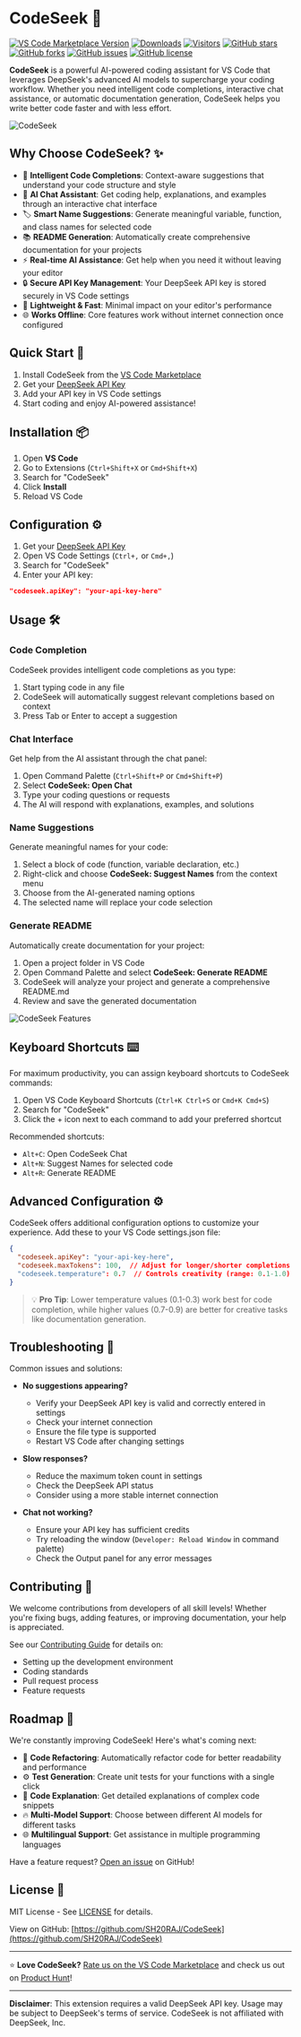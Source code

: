 # CodeSeek 🚀

[![VS Code Marketplace Version](https://img.shields.io/visual-studio-marketplace/v/sh20raj.codeseek-shade?style=flat-square)](https://marketplace.visualstudio.com/items?itemName=sh20raj.codeseek-shade)
[![Downloads](https://img.shields.io/visual-studio-marketplace/d/sh20raj.codeseek-shade?style=flat-square)](https://marketplace.visualstudio.com/items?itemName=sh20raj.codeseek-shade)
[![Visitors](https://api.visitorbadge.io/api/combined?path=https%3A%2F%2Fgithub.com%2FSH20RAJ%2FCodeSeek&countColor=%23263759&style=flat)](https://visitorbadge.io/status?path=https%3A%2F%2Fgithub.com%2FSH20RAJ%2FCodeSeek)
[![GitHub stars](https://img.shields.io/github/stars/SH20RAJ/CodeSeek?style=flat-square)](https://github.com/SH20RAJ/CodeSeek/stargazers)
[![GitHub forks](https://img.shields.io/github/forks/SH20RAJ/CodeSeek?style=flat-square)](https://github.com/SH20RAJ/CodeSeek/network)
[![GitHub issues](https://img.shields.io/github/issues/SH20RAJ/CodeSeek?style=flat-square)](https://github.com/SH20RAJ/CodeSeek/issues)
[![GitHub license](https://img.shields.io/github/license/SH20RAJ/CodeSeek?style=flat-square)](https://github.com/SH20RAJ/CodeSeek/blob/main/LICENSE)

**CodeSeek** is a powerful AI-powered coding assistant for VS Code that leverages DeepSeek's advanced AI models to supercharge your coding workflow. Whether you need intelligent code completions, interactive chat assistance, or automatic documentation generation, CodeSeek helps you write better code faster and with less effort.

![CodeSeek](https://i.imgur.com/qRAHNoR.png)

## Why Choose CodeSeek? ✨

- 🧠 **Intelligent Code Completions**: Context-aware suggestions that understand your code structure and style
- 💬 **AI Chat Assistant**: Get coding help, explanations, and examples through an interactive chat interface
- 🏷️ **Smart Name Suggestions**: Generate meaningful variable, function, and class names for selected code
- 📚 **README Generation**: Automatically create comprehensive documentation for your projects
- ⚡ **Real-time AI Assistance**: Get help when you need it without leaving your editor
- 🔒 **Secure API Key Management**: Your DeepSeek API key is stored securely in VS Code settings
- 🚀 **Lightweight & Fast**: Minimal impact on your editor's performance
- 🌐 **Works Offline**: Core features work without internet connection once configured

## Quick Start 🚀

1. Install CodeSeek from the [VS Code Marketplace](https://marketplace.visualstudio.com/items?itemName=sh20raj.codeseek-shade)
2. Get your [DeepSeek API Key](https://platform.deepseek.com/api-keys)
3. Add your API key in VS Code settings
4. Start coding and enjoy AI-powered assistance!

## Installation 📦

1. Open **VS Code**
2. Go to Extensions (`Ctrl+Shift+X` or `Cmd+Shift+X`)
3. Search for "CodeSeek"
4. Click **Install**
5. Reload VS Code

## Configuration ⚙️

1. Get your [DeepSeek API Key](https://platform.deepseek.com/api-keys)
2. Open VS Code Settings (`Ctrl+,` or `Cmd+,`)
3. Search for "CodeSeek"
4. Enter your API key:

```json
"codeseek.apiKey": "your-api-key-here"
```

## Usage 🛠️

### Code Completion

CodeSeek provides intelligent code completions as you type:

1. Start typing code in any file
2. CodeSeek will automatically suggest relevant completions based on context
3. Press Tab or Enter to accept a suggestion

### Chat Interface

Get help from the AI assistant through the chat panel:

1. Open Command Palette (`Ctrl+Shift+P` or `Cmd+Shift+P`)
2. Select **CodeSeek: Open Chat**
3. Type your coding questions or requests
4. The AI will respond with explanations, examples, and solutions

### Name Suggestions

Generate meaningful names for your code:

1. Select a block of code (function, variable declaration, etc.)
2. Right-click and choose **CodeSeek: Suggest Names** from the context menu
3. Choose from the AI-generated naming options
4. The selected name will replace your code selection

### Generate README

Automatically create documentation for your project:

1. Open a project folder in VS Code
2. Open Command Palette and select **CodeSeek: Generate README**
3. CodeSeek will analyze your project and generate a comprehensive README.md
4. Review and save the generated documentation

![CodeSeek Features](https://i.imgur.com/qRAHNoR.png)

## Keyboard Shortcuts ⌨️

For maximum productivity, you can assign keyboard shortcuts to CodeSeek commands:

1. Open VS Code Keyboard Shortcuts (`Ctrl+K Ctrl+S` or `Cmd+K Cmd+S`)
2. Search for "CodeSeek"
3. Click the + icon next to each command to add your preferred shortcut

Recommended shortcuts:

- `Alt+C`: Open CodeSeek Chat
- `Alt+N`: Suggest Names for selected code
- `Alt+R`: Generate README

## Advanced Configuration ⚙️

CodeSeek offers additional configuration options to customize your experience. Add these to your VS Code settings.json file:

```json
{
  "codeseek.apiKey": "your-api-key-here",
  "codeseek.maxTokens": 100,  // Adjust for longer/shorter completions (range: 50-500)
  "codeseek.temperature": 0.7  // Controls creativity (range: 0.1-1.0)
}
```

> 💡 **Pro Tip**: Lower temperature values (0.1-0.3) work best for code completion, while higher values (0.7-0.9) are better for creative tasks like documentation generation.

## Troubleshooting 🔧

Common issues and solutions:

- **No suggestions appearing?**
  - Verify your DeepSeek API key is valid and correctly entered in settings
  - Check your internet connection
  - Ensure the file type is supported
  - Restart VS Code after changing settings

- **Slow responses?**
  - Reduce the maximum token count in settings
  - Check the DeepSeek API status
  - Consider using a more stable internet connection

- **Chat not working?**
  - Ensure your API key has sufficient credits
  - Try reloading the window (`Developer: Reload Window` in command palette)
  - Check the Output panel for any error messages

## Contributing 🤝

We welcome contributions from developers of all skill levels! Whether you're fixing bugs, adding features, or improving documentation, your help is appreciated.

See our [Contributing Guide](CONTRIBUTING.md) for details on:

- Setting up the development environment
- Coding standards
- Pull request process
- Feature requests

## Roadmap 📍

We're constantly improving CodeSeek! Here's what's coming next:

- 🔄 **Code Refactoring**: Automatically refactor code for better readability and performance
- ⚙️ **Test Generation**: Create unit tests for your functions with a single click
- 💬 **Code Explanation**: Get detailed explanations of complex code snippets
- 🔥 **Multi-Model Support**: Choose between different AI models for different tasks
- 🌐 **Multilingual Support**: Get assistance in multiple programming languages

Have a feature request? [Open an issue](https://github.com/SH20RAJ/CodeSeek/issues/new) on GitHub!

## License 📄

MIT License - See [LICENSE](LICENSE) for details.

View on GitHub: [https://github.com/SH20RAJ/CodeSeek](https://github.com/SH20RAJ/CodeSeek)

---

⭐ **Love CodeSeek?** [Rate us on the VS Code Marketplace](https://marketplace.visualstudio.com/items?itemName=sh20raj.codeseek-shade&ssr=false#review-details) and check us out on [Product Hunt](https://www.producthunt.com/posts/codeseek-deepseek-ai-coding-assistant)!

---

**Disclaimer**: This extension requires a valid DeepSeek API key. Usage may be subject to DeepSeek's terms of service. CodeSeek is not affiliated with DeepSeek, Inc.
